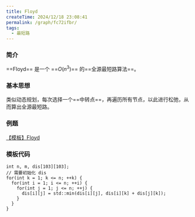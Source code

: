```yaml
---
title: Floyd
createTime: 2024/12/18 23:08:41
permalink: /graph/fc72ifbr/
tags: 
  - 最短路
---
```


### 简介

==Floyd== 是一个 ==$O(n^3)$== 的==全源最短路算法==。

### 基本思想

类似动态规划，每次选择一个==中转点==，再遍历所有节点，以此进行松弛，从而算出全源最短路。

### 例题

[【模板】Floyd](https://www.luogu.com.cn/problem/B3647)

### 模板代码
```cpp{3-9}
int n, m, dis[103][103];
// 需要初始化 dis
for(int k = 1; k <= n; ++k) {
  for(int i = 1; i <= n; ++i) {
    for(int j = 1; j <= n; ++j) {
      dis[i][j] = std::min(dis[i][j], dis[i][k] + dis[j][k]);
    }
  }
}
```
